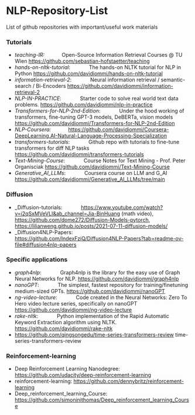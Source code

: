 # NLP-Repository-List
List of github repositories with important/useful work materials

### Tutorials
- _teaching-IR:_            $~~~~~~~~~~$          Open-Source Information Retrieval Courses @ TU Wien https://github.com/sebastian-hofstaetter/teaching
- _hands-on-nltk-tutorial_: $~~~~~~~~~~~$         The hands-on NLTK tutorial for NLP in Python https://github.com/davidiommi/hands-on-nltk-tutorial
- _information-retrieval-2_: $~~~~~~~~~~~$         Neural information retrieval / semantic-search / Bi-Encoders https://github.com/davidiommi/information-retrieval-2
- _NLP-IN-PRACTICE_: $~~~~~~~~~~~$                     Starter code to solve real world text data problems.  https://github.com/davidiommi/nlp-in-practice
- _Transformers-for-NLP-2nd-Edition_: $~~~~~~~~~~~$    Under the hood working of transformers, fine-tuning GPT-3 models, DeBERTa, vision models https://github.com/davidiommi/Transformers-for-NLP-2nd-Edition
- _NLP-Coursera:_            $~~~~~~~~~~$          https://github.com/davidiommi/Coursera-DeepLearning.AI-Natural-Language-Processing-Specialization
- _transformers-tutorials_: $~~~~~~~~~~~$           Github repo with tutorials to fine-tune transformers for diff NLP tasks https://github.com/davidiommi/transformers-tutorials
- _Text-Mining-Course_: $~~~~~~~~~~~$                  Course Notes for Text Mining - Prof. Peter Organisciak https://github.com/davidiommi/Text-Mining-Course
- _Generative_AI_LLMs_: $~~~~~~~~~~~$                  Coursera course on LLM and G_AI https://github.com/davidiommi/Generative_AI_LLMs/tree/main

### Diffusion
  
- _Diffusion-tutorials: $~~~~~~~~~~~$                  https://www.youtube.com/watch?v=i2qSxMVeVLI&ab_channel=Jia-BinHuang (math video), https://github.com/dome272/Diffusion-Models-pytorch, 
                                                     https://lilianweng.github.io/posts/2021-07-11-diffusion-models/
- _Diffusion4NLP-Papers: $~~~~~~~~~~~$                https://github.com/IndexFziQ/Diffusion4NLP-Papers?tab=readme-ov-file#diffusion4nlp-papers
  


### Specific applications
- _graph4nlp_: $~~~~~~~~~~~$                          Graph4nlp is the library for the easy use of Graph Neural Networks for NLP. https://github.com/davidiommi/graph4nlp
- _nanoGPT_: $~~~~~~~~~~~$                             The simplest, fastest repository for training/finetuning medium-sized GPTs. https://github.com/davidiommi/nanoGPT
- _ng-video-lecture_: $~~~~~~~~~~~$                   Code created in the Neural Networks: Zero To Hero video lecture series, specifically on nanoGPT https://github.com/davidiommi/ng-video-lecture
- _rake-nltk_: $~~~~~~~~~~~$                          Python implementation of the Rapid Automatic Keyword Extraction algorithm using NLTK. https://github.com/davidiommi/rake-nltk
- https://github.com/qingsongedu/time-series-transformers-review time-series-transformers-review

### Reinforcement-learning

- Deep Reinforcement Learning Nanodegree: https://github.com/udacity/deep-reinforcement-learning
- reinforcement-learning: https://github.com/dennybritz/reinforcement-learning
- Deep_reinforcement_learning_Course: https://github.com/simoninithomas/Deep_reinforcement_learning_Course

  
